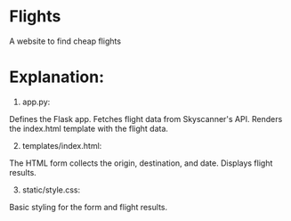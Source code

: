 # Flights
A website to find cheap flights

# Explanation:

1. app.py:

Defines the Flask app.
Fetches flight data from Skyscanner's API.
Renders the index.html template with the flight data.

2. templates/index.html:

The HTML form collects the origin, destination, and date.
Displays flight results.

3. static/style.css:

Basic styling for the form and flight results.

